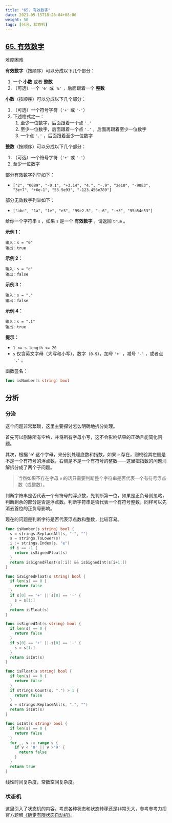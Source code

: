 ```yaml
---
title: "65. 有效数字"
date: 2021-05-15T18:26:04+08:00
weight: 50
tags: [分治, 状态机]
---
```


## [65. 有效数字](https://leetcode-cn.com/problems/valid-number/)

难度困难

**有效数字**（按顺序）可以分成以下几个部分：

1. 一个 **小数** 或者 **整数**
2. （可选）一个 `'e'` 或 `'E'` ，后面跟着一个 **整数**

**小数**（按顺序）可以分成以下几个部分：

1. （可选）一个符号字符（`'+'` 或 `'-'`）
2. 下述格式之一：
   1. 至少一位数字，后面跟着一个点 `'.'`
   2. 至少一位数字，后面跟着一个点 `'.'` ，后面再跟着至少一位数字
   3. 一个点 `'.'` ，后面跟着至少一位数字

**整数**（按顺序）可以分成以下几个部分：

1. （可选）一个符号字符（`'+'` 或 `'-'`）
2. 至少一位数字

部分有效数字列举如下：

- `["2", "0089", "-0.1", "+3.14", "4.", "-.9", "2e10", "-90E3", "3e+7", "+6e-1", "53.5e93", "-123.456e789"]`

部分无效数字列举如下：

- `["abc", "1a", "1e", "e3", "99e2.5", "--6", "-+3", "95a54e53"]`

给你一个字符串 `s` ，如果 `s` 是一个 **有效数字** ，请返回 `true` 。

 **示例 1：**

```
输入：s = "0"
输出：true
```

**示例 2：**

```
输入：s = "e"
输出：false
```

**示例 3：**

```
输入：s = "."
输出：false
```

**示例 4：**

```
输入：s = ".1"
输出：true
```

**提示：**

- `1 <= s.length <= 20`
- `s` 仅含英文字母（大写和小写），数字（`0-9`），加号 `'+'` ，减号 `'-'` ，或者点 `'.'` 。

函数签名：

```go
func isNumber(s string) bool
```

## 分析

### 分治

这个问题非常繁琐，这里主要探讨怎么明确地拆分处理。

首先可以删除所有空格，并将所有字母小写，这不会影响结果的正确且能简化问题。

其次，根据 'e' 这个字母，来分别处理底数和指数，如果 `e` 存在，则校验其左侧是不是一个有符号的浮点数，右侧是不是一个有符号的整数——这里把指数的问题消解拆分成了两个子问题。

> 当然如果不存在字母 `e` 的话只需要判断整个字符串是否代表一个有符号浮点数（或整数）。

判断字符串是否代表一个有符号的浮点数，先判断第一位，如果是正负号则忽略，判断剩余的部分是否是浮点数。判断字符串是否代表一个有符号整数，同样可以先消去首位的正负号影响。

现在的问题是判断字符是否代表浮点数和整数，比较容易。

```go
func isNumber(s string) bool {
  s = strings.ReplaceAll(s, " ", "")
  s = strings.ToLower(s)
  i := strings.Index(s, "e")
  if i == -1 {
    return isSignedFloat(s)
  }
  return isSignedFloat(s[:i]) && isSignedInt(s[i+1:])
}

func isSignedFloat(s string) bool {
  if len(s) == 0 {
    return false
  }
  if s[0] == '+' || s[0] == '-' {
    s = s[1:]
  }
  return isFloat(s)
}

func isSignedInt(s string) bool {
  if len(s) == 0 {
    return false
  }
  if s[0] == '+' || s[0] == '-' {
    s = s[1:]
  }
  return isInt(s)
}

func isFloat(s string) bool {
  if len(s) == 0 {
    return false
  }
  if strings.Count(s, ".") > 1 {
    return false
  }
  s = strings.ReplaceAll(s, ".", "")
  return isInt(s)
}

func isInt(s string) bool {
  if len(s) == 0 {
    return false
  }
  for _, v := range s {
    if v < '0' || v >'9' {
      return false
    }
  }
  return true
}
```

线性时间复杂度，常数空间复杂度。

### 状态机

这里引入了状态机的内容。考虑各种状态和状态转移还是非常头大，参考参考力扣官方题解[《确定有限状态自动机》](https://leetcode-cn.com/problems/valid-number/solution/you-xiao-shu-zi-by-leetcode-solution-298l)。
